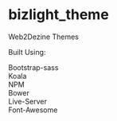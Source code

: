 # bizlight_theme
Web2Dezine Themes

Built Using:

Bootstrap-sass<br />
Koala<br />
NPM<br />
Bower<br />
Live-Server<br />
Font-Awesome
